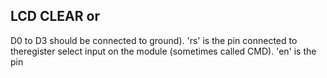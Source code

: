 ## LCD CLEAR or

D0 to D3 should be connected to ground). 'rs' is the pin connected to theregister select input on the module (sometimes called CMD). 'en' is the pin
